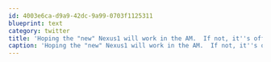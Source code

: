 ```yaml
---
id: 4003e6ca-d9a9-42dc-9a99-0703f1125311
blueprint: text
category: twitter
title: 'Hoping the "new" Nexus1 will work in the AM.  If not, it''s off to the Bell Store'
caption: 'Hoping the "new" Nexus1 will work in the AM.  If not, it''s off to the Bell Store'
---
```

